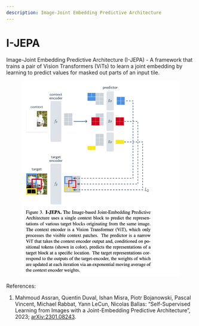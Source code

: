 ```yaml
---
description: Image-Joint Embedding Predictive Architecture
---
```


# I-JEPA

Image-Joint Embedding Predictive Architecture (I-JEPA) - A framework that trains a pair of Vision Transformers (ViTs) to learn a joint embedding by learning to predict values for masked out parts of an input tile.

<figure><img src="../../.gitbook/assets/image (2).png" alt=""><figcaption></figcaption></figure>

References:

1. Mahmoud Assran, Quentin Duval, Ishan Misra, Piotr Bojanowski, Pascal Vincent, Michael Rabbat, Yann LeCun, Nicolas Ballas: “Self-Supervised Learning from Images with a Joint-Embedding Predictive Architecture”, 2023; [arXiv:2301.08243](http://arxiv.org/abs/2301.08243).
